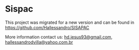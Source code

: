 # Sispac

This project was migrated for a new version and can be found in <https://github.com/Hallessandro/SISAPAC>

More information contact us: hd.jesus93@gmail.com, hallessandrodvilla@yahoo.com.br
